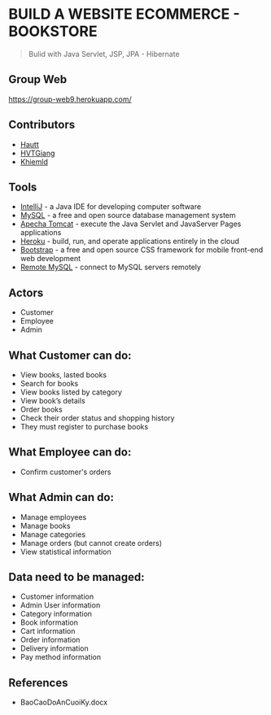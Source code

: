 # BUILD A WEBSITE ECOMMERCE - BOOKSTORE
> Bulid with Java Servlet, JSP, JPA - Hibernate

## Group Web
https://group-web9.herokuapp.com/

## Contributors
- [Hautt](https://github.com/hautran-02)
- [HVTGiang](https://github.com/HVTGiang)
- [Khiemld](https://github.com/khiemld)

## Tools
- [IntelliJ](https://intellij-support.jetbrains.com/hc/en-us#) - a Java IDE for developing computer software
- [MySQL](https://www.mysql.com/) - a free and open source database management system
- [Apecha Tomcat](https://tomcat.apache.org/) - execute the Java Servlet and JavaServer Pages applications
- [Heroku](https://dashboard.heroku.com/) -  build, run, and operate applications entirely in the cloud
- [Bootstrap](https://getbootstrap.com/) - a free and open source CSS framework for mobile front-end web development
- [Remote MySQL](https://remotemysql.com/) - connect to MySQL servers remotely



## Actors
- Customer
- Employee
- Admin

## What Customer can do:
- View books, lasted books
- Search for books
- View books listed by category
- View book’s details
- Order books
- Check their order status and shopping history
- They must register to purchase books

## What Employee can do:
- Confirm customer's orders

## What Admin can do:
- Manage employees
- Manage books
- Manage categories
- Manage orders (but cannot create orders)
- View statistical information

## Data need to be managed:
- Customer information
- Admin User information
- Category information
- Book information
- Cart information
- Order information
- Delivery information
- Pay method information

## References
- BaoCaoDoAnCuoiKy.docx


